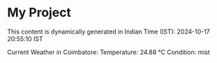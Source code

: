 # My Project

This content is dynamically generated in Indian Time (IST): 2024-10-17 20:55:10 IST


Current Weather in Coimbatore:
Temperature: 24.88 °C
Condition: mist
